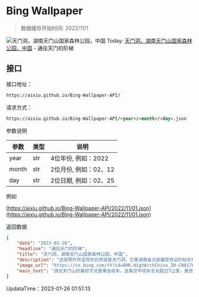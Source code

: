 # Bing Wallpaper

> 数据缓存开始时间: 2022/11/1

![天门洞，湖南天门山国家森林公园，中国](https://cn.bing.com/th?id=OHR.HighArchChina_ZH-CN8170154553_1920x1080.jpg&rf=LaDigue_1920x1080.jpg)
Today: [天门洞，湖南天门山国家森林公园，中国](https://cn.bing.com/th?id=OHR.HighArchChina_ZH-CN8170154553_1920x1080.jpg&rf=LaDigue_1920x1080.jpg) - 通往天门的阶梯

## 接口

接口地址：

```html
https://aixiu.github.io/Bing-Wallpaper-API/
```

请求方式：

```html
https://aixiu.github.io/Bing-Wallpaper-API/<year>/<month>/<day>.json
```

参数说明

| 参数 | 类型 | 说明 |
| - | - | - |
| year | str | 4位年份, 例如：2022 |
| month | str | 2位月份, 例如：02、12 |
| day | str | 2位日期, 例如：02、25 |

例如

[https://aixiu.github.io/Bing-Wallpaper-API/2022/11/01.json](https://aixiu.github.io/Bing-Wallpaper-API/2022/11/01.json)

返回数据

```json
{
    "date": "2023-01-26",
    "headline": "通往天门的阶梯",
    "title": "天门洞，湖南天门山国家森林公园，中国",
    "description": "这张照片所呈现的石拱就是天门洞，它是湖南省北部最受欢迎的标志性景点之一，位于湖南天门山国家森林公园内。要想到达天门洞，你要么选择乘坐缆车，要么乘坐公共汽车穿过有九十九道弯的公路。下车后，你还需要步行登上陡峭的九百九十九级天梯。天门洞海拔高度有4100英尺，整个洞高440英尺、宽180英尺。尽管到达天门洞并非易事，但这趟行程绝对物超所值。",
    "image_url": "https://cn.bing.com/th?id=OHR.HighArchChina_ZH-CN8170154553_1920x1080.jpg&rf=LaDigue_1920x1080.jpg",
    "main_text": "游览天门山的最好方式是乘坐缆车。这条空中缆车全长超过7公里，是世界最长的单线循环式高山客运索道，一趟大约耗时30分钟。"
}
```

UpdataTime：2023-01-26 01:51:13
